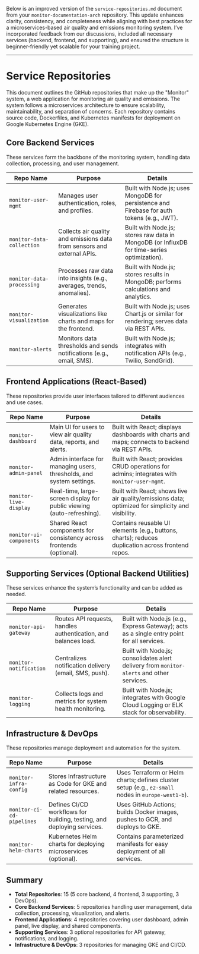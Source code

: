 Below is an improved version of the `service-repositories.md` document from your `monitor-documentation-arch` repository. This update enhances clarity, consistency, and completeness while aligning with best practices for a microservices-based air quality and emissions monitoring system. I’ve incorporated feedback from our discussions, included all necessary services (backend, frontend, and supporting), and ensured the structure is beginner-friendly yet scalable for your training project.

---

# Service Repositories

This document outlines the GitHub repositories that make up the "Monitor" system, a web application for monitoring air quality and emissions. The system follows a microservices architecture to ensure scalability, maintainability, and separation of concerns. Each repository contains source code, Dockerfiles, and Kubernetes manifests for deployment on Google Kubernetes Engine (GKE).

## Core Backend Services
These services form the backbone of the monitoring system, handling data collection, processing, and user management.

| **Repo Name**                | **Purpose**                                                                 | **Details**                                                                                          |
|------------------------------|-----------------------------------------------------------------------------|------------------------------------------------------------------------------------------------------|
| `monitor-user-mgmt`          | Manages user authentication, roles, and profiles.                           | Built with Node.js; uses MongoDB for persistence and Firebase for auth tokens (e.g., JWT).           |
| `monitor-data-collection`    | Collects air quality and emissions data from sensors and external APIs.     | Built with Node.js; stores raw data in MongoDB (or InfluxDB for time-series optimization).           |
| `monitor-data-processing`    | Processes raw data into insights (e.g., averages, trends, anomalies).       | Built with Node.js; stores results in MongoDB; performs calculations and analytics.                 |
| `monitor-visualization`      | Generates visualizations like charts and maps for the frontend.             | Built with Node.js; uses Chart.js or similar for rendering; serves data via REST APIs.              |
| `monitor-alerts`             | Monitors data thresholds and sends notifications (e.g., email, SMS).        | Built with Node.js; integrates with notification APIs (e.g., Twilio, SendGrid).                     |

## Frontend Applications (React-Based)
These repositories provide user interfaces tailored to different audiences and use cases.

| **Repo Name**                | **Purpose**                                                                 | **Details**                                                                                          |
|------------------------------|-----------------------------------------------------------------------------|------------------------------------------------------------------------------------------------------|
| `monitor-dashboard`          | Main UI for users to view air quality data, reports, and alerts.            | Built with React; displays dashboards with charts and maps; connects to backend via REST APIs.       |
| `monitor-admin-panel`        | Admin interface for managing users, thresholds, and system settings.        | Built with React; provides CRUD operations for admins; integrates with `monitor-user-mgmt`.          |
| `monitor-live-display`       | Real-time, large-screen display for public viewing (auto-refreshing).       | Built with React; shows live air quality/emissions data; optimized for simplicity and visibility.    |
| `monitor-ui-components`      | Shared React components for consistency across frontends (optional).        | Contains reusable UI elements (e.g., buttons, charts); reduces duplication across frontend repos.    |

## Supporting Services (Optional Backend Utilities)
These services enhance the system’s functionality and can be added as needed.

| **Repo Name**                | **Purpose**                                                                 | **Details**                                                                                          |
|------------------------------|-----------------------------------------------------------------------------|------------------------------------------------------------------------------------------------------|
| `monitor-api-gateway`        | Routes API requests, handles authentication, and balances load.             | Built with Node.js (e.g., Express Gateway); acts as a single entry point for all services.           |
| `monitor-notification`       | Centralizes notification delivery (email, SMS, push).                       | Built with Node.js; consolidates alert delivery from `monitor-alerts` and other services.            |
| `monitor-logging`            | Collects logs and metrics for system health monitoring.                     | Built with Node.js; integrates with Google Cloud Logging or ELK stack for observability.             |

## Infrastructure & DevOps
These repositories manage deployment and automation for the system.

| **Repo Name**                | **Purpose**                                                                 | **Details**                                                                                          |
|------------------------------|-----------------------------------------------------------------------------|------------------------------------------------------------------------------------------------------|
| `monitor-infra-config`       | Stores Infrastructure as Code for GKE and related resources.                | Uses Terraform or Helm charts; defines cluster setup (e.g., `e2-small` nodes in `europe-west1-b`).   |
| `monitor-ci-cd-pipelines`    | Defines CI/CD workflows for building, testing, and deploying services.      | Uses GitHub Actions; builds Docker images, pushes to GCR, and deploys to GKE.                       |
| `monitor-helm-charts`        | Kubernetes Helm charts for deploying microservices (optional).              | Contains parameterized manifests for easy deployment of all services.                               |

## Summary
- **Total Repositories**: 15 (5 core backend, 4 frontend, 3 supporting, 3 DevOps).
- **Core Backend Services**: 5 repositories handling user management, data collection, processing, visualization, and alerts.
- **Frontend Applications**: 4 repositories covering user dashboard, admin panel, live display, and shared components.
- **Supporting Services**: 3 optional repositories for API gateway, notifications, and logging.
- **Infrastructure & DevOps**: 3 repositories for managing GKE and CI/CD.
